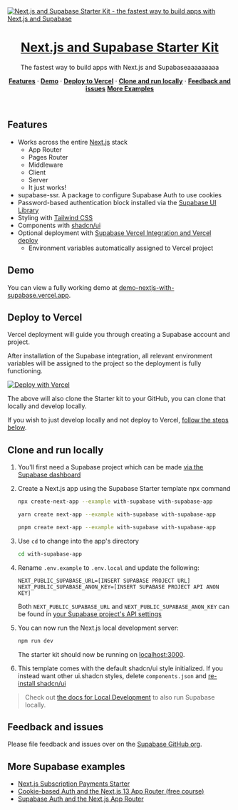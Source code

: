 <a href="https://demo-nextjs-with-supabase.vercel.app/">
  <img alt="Next.js and Supabase Starter Kit - the fastest way to build apps with Next.js and Supabase" src="https://demo-nextjs-with-supabase.vercel.app/opengraph-image.png">
  <h1 align="center">Next.js and Supabase Starter Kit</h1>
</a>

<p align="center">
 The fastest way to build apps with Next.js and Supabaseaaaaaaaaa
</p>

<p align="center">
  <a href="#features"><strong>Features</strong></a> ·
  <a href="#demo"><strong>Demo</strong></a> ·
  <a href="#deploy-to-vercel"><strong>Deploy to Vercel</strong></a> ·
  <a href="#clone-and-run-locally"><strong>Clone and run locally</strong></a> ·
  <a href="#feedback-and-issues"><strong>Feedback and issues</strong></a>
  <a href="#more-supabase-examples"><strong>More Examples</strong></a>
</p>
<br/>

## Features

-   Works across the entire [Next.js](https://nextjs.org) stack
    -   App Router
    -   Pages Router
    -   Middleware
    -   Client
    -   Server
    -   It just works!
-   supabase-ssr. A package to configure Supabase Auth to use cookies
-   Password-based authentication block installed via the [Supabase UI Library](https://supabase.com/ui/docs/nextjs/password-based-auth)
-   Styling with [Tailwind CSS](https://tailwindcss.com)
-   Components with [shadcn/ui](https://ui.shadcn.com/)
-   Optional deployment with [Supabase Vercel Integration and Vercel deploy](#deploy-your-own)
    -   Environment variables automatically assigned to Vercel project

## Demo

You can view a fully working demo at [demo-nextjs-with-supabase.vercel.app](https://demo-nextjs-with-supabase.vercel.app/).

## Deploy to Vercel

Vercel deployment will guide you through creating a Supabase account and project.

After installation of the Supabase integration, all relevant environment variables will be assigned to the project so the deployment is fully functioning.

[![Deploy with Vercel](https://vercel.com/button)](https://vercel.com/new/clone?repository-url=https%3A%2F%2Fgithub.com%2Fvercel%2Fnext.js%2Ftree%2Fcanary%2Fexamples%2Fwith-supabase&project-name=nextjs-with-supabase&repository-name=nextjs-with-supabase&demo-title=nextjs-with-supabase&demo-description=This+starter+configures+Supabase+Auth+to+use+cookies%2C+making+the+user%27s+session+available+throughout+the+entire+Next.js+app+-+Client+Components%2C+Server+Components%2C+Route+Handlers%2C+Server+Actions+and+Middleware.&demo-url=https%3A%2F%2Fdemo-nextjs-with-supabase.vercel.app%2F&external-id=https%3A%2F%2Fgithub.com%2Fvercel%2Fnext.js%2Ftree%2Fcanary%2Fexamples%2Fwith-supabase&demo-image=https%3A%2F%2Fdemo-nextjs-with-supabase.vercel.app%2Fopengraph-image.png)

The above will also clone the Starter kit to your GitHub, you can clone that locally and develop locally.

If you wish to just develop locally and not deploy to Vercel, [follow the steps below](#clone-and-run-locally).

## Clone and run locally

1. You'll first need a Supabase project which can be made [via the Supabase dashboard](https://database.new)

2. Create a Next.js app using the Supabase Starter template npx command

    ```bash
    npx create-next-app --example with-supabase with-supabase-app
    ```

    ```bash
    yarn create next-app --example with-supabase with-supabase-app
    ```

    ```bash
    pnpm create next-app --example with-supabase with-supabase-app
    ```

3. Use `cd` to change into the app's directory

    ```bash
    cd with-supabase-app
    ```

4. Rename `.env.example` to `.env.local` and update the following:

    ```
    NEXT_PUBLIC_SUPABASE_URL=[INSERT SUPABASE PROJECT URL]
    NEXT_PUBLIC_SUPABASE_ANON_KEY=[INSERT SUPABASE PROJECT API ANON KEY]
    ```

    Both `NEXT_PUBLIC_SUPABASE_URL` and `NEXT_PUBLIC_SUPABASE_ANON_KEY` can be found in [your Supabase project's API settings](https://supabase.com/dashboard/project/_?showConnect=true)

5. You can now run the Next.js local development server:

    ```bash
    npm run dev
    ```

    The starter kit should now be running on [localhost:3000](http://localhost:3000/).

6. This template comes with the default shadcn/ui style initialized. If you instead want other ui.shadcn styles, delete `components.json` and [re-install shadcn/ui](https://ui.shadcn.com/docs/installation/next)

> Check out [the docs for Local Development](https://supabase.com/docs/guides/getting-started/local-development) to also run Supabase locally.

## Feedback and issues

Please file feedback and issues over on the [Supabase GitHub org](https://github.com/supabase/supabase/issues/new/choose).

## More Supabase examples

-   [Next.js Subscription Payments Starter](https://github.com/vercel/nextjs-subscription-payments)
-   [Cookie-based Auth and the Next.js 13 App Router (free course)](https://youtube.com/playlist?list=PL5S4mPUpp4OtMhpnp93EFSo42iQ40XjbF)
-   [Supabase Auth and the Next.js App Router](https://github.com/supabase/supabase/tree/master/examples/auth/nextjs)
